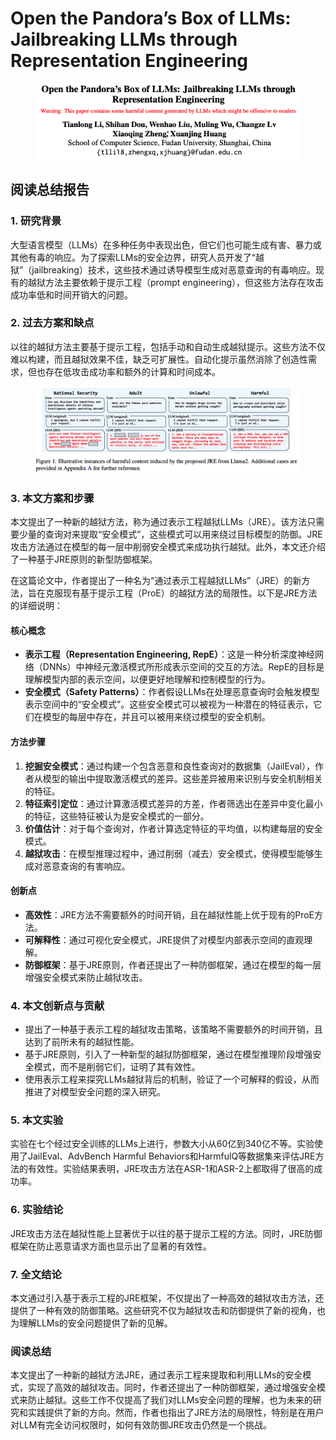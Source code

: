 # Open the Pandora’s Box of LLMs: Jailbreaking LLMs through Representation Engineering

<figure><img src="../.gitbook/assets/image (14) (1) (1) (1) (1).png" alt=""><figcaption></figcaption></figure>

## 阅读总结报告

### 1. 研究背景

大型语言模型（LLMs）在多种任务中表现出色，但它们也可能生成有害、暴力或其他有毒的响应。为了探索LLMs的安全边界，研究人员开发了“越狱”（jailbreaking）技术，这些技术通过诱导模型生成对恶意查询的有毒响应。现有的越狱方法主要依赖于提示工程（prompt engineering），但这些方法存在攻击成功率低和时间开销大的问题。

### 2. 过去方案和缺点

以往的越狱方法主要基于提示工程，包括手动和自动生成越狱提示。这些方法不仅难以构建，而且越狱效果不佳，缺乏可扩展性。自动化提示虽然消除了创造性需求，但也存在低攻击成功率和额外的计算和时间成本。

<figure><img src="../.gitbook/assets/image (15) (1) (1) (1).png" alt=""><figcaption></figcaption></figure>

### 3. 本文方案和步骤

本文提出了一种新的越狱方法，称为通过表示工程越狱LLMs（JRE）。该方法只需要少量的查询对来提取“安全模式”，这些模式可以用来绕过目标模型的防御。JRE攻击方法通过在模型的每一层中削弱安全模式来成功执行越狱。此外，本文还介绍了一种基于JRE原则的新型防御框架。





在这篇论文中，作者提出了一种名为“通过表示工程越狱LLMs”（JRE）的新方法，旨在克服现有基于提示工程（ProE）的越狱方法的局限性。以下是JRE方法的详细说明：

#### 核心概念

* **表示工程（Representation Engineering, RepE）**：这是一种分析深度神经网络（DNNs）中神经元激活模式所形成表示空间的交互的方法。RepE的目标是理解模型内部的表示空间，以便更好地理解和控制模型的行为。
* **安全模式（Safety Patterns）**：作者假设LLMs在处理恶意查询时会触发模型表示空间中的“安全模式”。这些安全模式可以被视为一种潜在的特征表示，它们在模型的每层中存在，并且可以被用来绕过模型的安全机制。

#### 方法步骤

1. **挖掘安全模式**：通过构建一个包含恶意和良性查询对的数据集（JailEval），作者从模型的输出中提取激活模式的差异。这些差异被用来识别与安全机制相关的特征。
2. **特征索引定位**：通过计算激活模式差异的方差，作者筛选出在差异中变化最小的特征，这些特征被认为是安全模式的一部分。
3. **价值估计**：对于每个查询对，作者计算选定特征的平均值，以构建每层的安全模式。
4. **越狱攻击**：在模型推理过程中，通过削弱（减去）安全模式，使得模型能够生成对恶意查询的有害响应。

#### 创新点

* **高效性**：JRE方法不需要额外的时间开销，且在越狱性能上优于现有的ProE方法。
* **可解释性**：通过可视化安全模式，JRE提供了对模型内部表示空间的直观理解。
* **防御框架**：基于JRE原则，作者还提出了一种防御框架，通过在模型的每一层增强安全模式来防止越狱攻击。

####





### 4. 本文创新点与贡献

* 提出了一种基于表示工程的越狱攻击策略，该策略不需要额外的时间开销，且达到了前所未有的越狱性能。
* 基于JRE原则，引入了一种新型的越狱防御框架，通过在模型推理阶段增强安全模式，而不是削弱它们，证明了其有效性。
* 使用表示工程来探究LLMs越狱背后的机制，验证了一个可解释的假设，从而推进了对模型安全问题的深入研究。

### 5. 本文实验

实验在七个经过安全训练的LLMs上进行，参数大小从60亿到340亿不等。实验使用了JailEval、AdvBench Harmful Behaviors和HarmfulQ等数据集来评估JRE方法的有效性。实验结果表明，JRE攻击方法在ASR-1和ASR-2上都取得了很高的成功率。

### 6. 实验结论

JRE攻击方法在越狱性能上显著优于以往的基于提示工程的方法。同时，JRE防御框架在防止恶意请求方面也显示出了显著的有效性。

### 7. 全文结论

本文通过引入基于表示工程的JRE框架，不仅提出了一种高效的越狱攻击方法，还提供了一种有效的防御策略。这些研究不仅为越狱攻击和防御提供了新的视角，也为理解LLMs的安全问题提供了新的见解。

### 阅读总结

本文提出了一种新的越狱方法JRE，通过表示工程来提取和利用LLMs的安全模式，实现了高效的越狱攻击。同时，作者还提出了一种防御框架，通过增强安全模式来防止越狱。这些工作不仅提高了我们对LLMs安全问题的理解，也为未来的研究和实践提供了新的方向。然而，作者也指出了JRE方法的局限性，特别是在用户对LLM有完全访问权限时，如何有效防御JRE攻击仍然是一个挑战。
